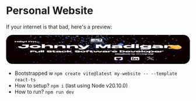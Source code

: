 # Personal Website

If your internet is that bad, here's a preview:

<img src="public/readme/preview.png" alt="banner with my name" style="max-width:100%;">

- Bootstrapped w `npm create vite@latest my-website -- --template react-ts`
- How to setup? `npm i` (last using Node v20.10.0)
- How to run? `npm run dev`
